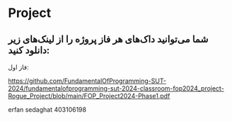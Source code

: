 # Project

## شما می‌توانید داک‌های هر فاز پروژه را از لینک‌های زیر دانلود کنید:

فاز اول:

https://github.com/FundamentalOfProgramming-SUT-2024/fundamentalofprogramming-sut-2024-classroom-fop2024_project-Rogue_Project/blob/main/FOP_Project2024-Phase1.pdf

erfan sedaghat
403106198